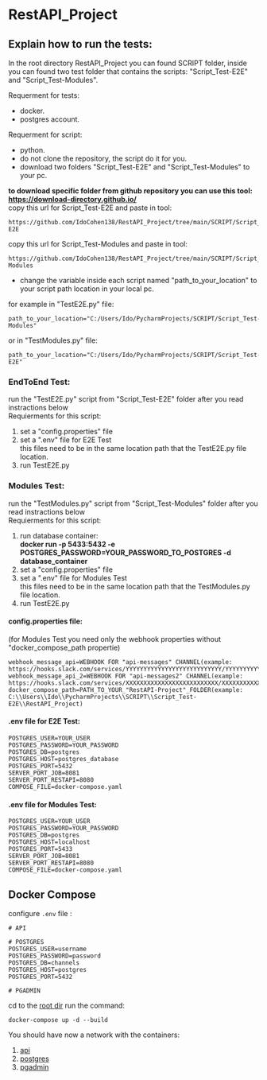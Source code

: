# RestAPI_Project

## Explain how to run the tests:
In the root directory RestAPI_Project you can found SCRIPT folder, inside you can found two test folder that contains the scripts:
"Script_Test-E2E" and "Script_Test-Modules".

Requerment for tests:
- docker.
- postgres account.

Requerment for script:
- python.
- do not clone the repository, the script do it for you.  
- download two folders "Script_Test-E2E" and "Script_Test-Modules" to your pc.  

 **to download specific folder from github repository you can use this tool: https://download-directory.github.io/**  
 copy this url for Script_Test-E2E and paste in tool:  
 ```
 https://github.com/IdoCohen138/RestAPI_Project/tree/main/SCRIPT/Script_Test-E2E
 ```  
 copy this url for Script_Test-Modules and paste in tool:  
 ```
 https://github.com/IdoCohen138/RestAPI_Project/tree/main/SCRIPT/Script_Test-Modules
 ```

- change the variable inside each script named "path_to_your_location" to your script path location in your local pc.  

for example in "TestE2E.py" file:
```
path_to_your_location="C:/Users/Ido/PycharmProjects/SCRIPT/Script_Test-Modules"  
```
  or in "TestModules.py" file:
```
path_to_your_location="C:/Users/Ido/PycharmProjects/SCRIPT/Script_Test-E2E"
```
### EndToEnd Test:
run the "TestE2E.py" script from "Script_Test-E2E" folder after you read instractions below  
Requierments for this script:
1. set a "config.properties" file
2. set a ".env" file for E2E Test  
this files need to be in the same location path that the TestE2E.py file location.  
3. run TestE2E.py

### Modules Test:  
run the "TestModules.py" script from "Script_Test-Modules" folder after you read instractions below  
Requierments for this script:
1. run database container:  
**docker run -p 5433:5432 -e POSTGRES_PASSWORD=YOUR_PASSWORD_TO_POSTGRES -d database_container**
2. set a "config.properties" file
3. set a ".env" file for Modules Test  
this files need to be in the same location path that the TestModules.py file location.  
4. run TestE2E.py

#### config.properties file:   
(for Modules Test you need only the webhook properties without "docker_compose_path propertie)
```
webhook_message_api=WEBHOOK FOR "api-messages" CHANNEL(example: https://hooks.slack.com/services/YYYYYYYYYYYYYYYYYYYYYYYYYYY/YYYYYYYYYYYYYYYYYY)
webhook_message_api_2=WEBHOOK FOR "api-messages2" CHANNEL(example: https://hooks.slack.com/services/XXXXXXXXXXXXXXXXXXXXXXXXXX/XXXXXXXXXXXXXXXXXX)
docker_compose_path=PATH_TO_YOUR_"RestAPI-Project"_FOLDER(example: C:\\Users\\Ido\\PycharmProjects\\SCRIPT\\Script_Test-E2E\\RestAPI_Project)
```
#### .env file for E2E Test:
```
POSTGRES_USER=YOUR_USER
POSTGRES_PASSWORD=YOUR_PASSWORD
POSTGRES_DB=postgres
POSTGRES_HOST=postgres_database
POSTGRES_PORT=5432
SERVER_PORT_JOB=8081
SERVER_PORT_RESTAPI=8080
COMPOSE_FILE=docker-compose.yaml
```
#### .env file for Modules Test:
```
POSTGRES_USER=YOUR_USER
POSTGRES_PASSWORD=YOUR_PASSWORD
POSTGRES_DB=postgres
POSTGRES_HOST=localhost
POSTGRES_PORT=5433
SERVER_PORT_JOB=8081
SERVER_PORT_RESTAPI=8080
COMPOSE_FILE=docker-compose.yaml
```


## Docker Compose

configure `.env` file :
``` 
# API 

# POSTGRES
POSTGRES_USER=username
POSTGRES_PASSWORD=password
POSTGRES_DB=channels
POSTGRES_HOST=postgres
POSTGRES_PORT=5432

# PGADMIN

```

cd to the [root dir](.) run the command: 
```
docker-compose up -d --build
```

You should have now a network with the containers:

1. [api](http://localhost:8080/)
2. [postgres](http://localhost:5432/)
3. [pgadmin](http://localhost:80/)


